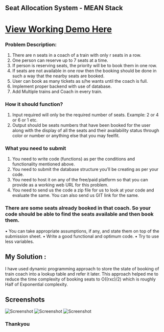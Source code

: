 ## Seat Allocation System - MEAN Stack
# [View Working Demo Here](https://seat-allocation-system.herokuapp.com/)

### Problem Description:
1. There are n seats in a coach of a train with only r seats in a row.
2. One person can reserve up to 7 seats at a time.
3. If person is reserving seats, the priority will be to book them in one row.
4. If seats are not available in one row then the booking should be done in such a way that the nearby
   seats are booked.
5. User can book as many tickets as s/he wants until the coach is full.
6. Implement proper backend with use of database.
7. Add Multiple trains and Coach in every train.

### How it should function?
1. Input required will only be the required number of seats. Example: 2 or 4 or 6 or 1 etc.
2. Output should be seats numbers that have been booked for the user along with the display of all the
   seats and their availability status through color or number or anything else that you may feelfit.
### What you need to submit
1. You need to write code (functions) as per the conditions and functionality mentioned above.
2. You need to submit the database structure you’ll be creating as per your code.
3. You need to host it on any of the free/paid platform so that you can provide as a working web URL for
   this problem.
4. You need to send us the code a zip file for us to look at your code and evaluate the same. You can also
   send us GIT link for the same.
### There are some seats already booked in that coach. So your code should be able to find the seats available and then book them.
• You can take appropriate assumptions, if any, and state them on top of the submission sheet.
• Write a good functional and optimum code.
• Try to use less variables.

## My Solution :
I have used dynamic programming approach to store the state 
of booking of train coach into a lookup table and refer it later.
This approach helped me to reduce the time complexity of booking 
seats to O((rxc)/2) which is roughly Half of Exponential complexity.


## Screenshots
![Screenshot](https://res.cloudinary.com/srvraj311/image/upload/v1649563425/Screenshot_2022-04-10_at_9.32.32_AM_q5oswh.png)
![Screenshot](https://res.cloudinary.com/srvraj311/image/upload/v1649563429/Screenshot_2022-04-10_at_9.32.47_AM_vzxnch.png)
![Screenshot](https://res.cloudinary.com/srvraj311/image/upload/v1649563416/Screenshot_2022-04-10_at_9.33.08_AM_wcldyo.png)

### Thankyou
